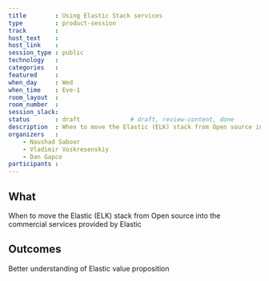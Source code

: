 ```yaml
---
title        : Using Elastic Stack services
type         : product-session
track        :
host_text    :
host_link    :
session_type : public
technology   :
categories   :
featured     :
when_day     : Wed
when_time    : Eve-1
room_layout  :
room_number  :
session_slack:
status       : draft              # draft, review-content, done
description  : When to move the Elastic (ELK) stack from Open source into the commercial services provided by Elastic
organizers   :
    - Naushad Saboor
    - Vladimir Voskresenskiy
    - Dan Gapco
participants :
---
```


## What

When to move the Elastic (ELK) stack from Open source into the commercial services provided by Elastic

## Outcomes

Better understanding of Elastic value proposition
